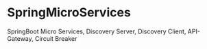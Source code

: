 # SpringMicroServices
SpringBoot Micro Services, Discovery Server, Discovery Client, API-Gateway, Circuit Breaker
